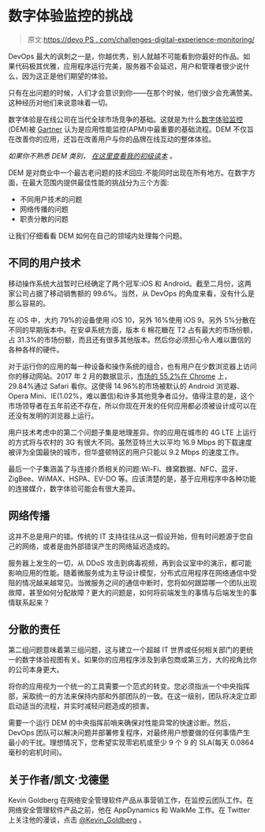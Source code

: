 # 数字体验监控的挑战

> 原文:[https://devo PS . com/challenges-digital-experience-monitoring/](https://devops.com/challenges-digital-experience-monitoring/)

DevOps 最大的讽刺之一是，你越优秀，别人就越不可能看到你最好的作品。如果代码极其优雅，应用程序运行完美，服务器不会延迟，用户和管理者很少说什么，因为这正是他们期望的体验。

只有在出问题的时候，人们才会意识到你——在那个时候，他们很少会充满赞美。这种经历对他们来说意味着一切。

数字体验是在线公司在当代全球市场竞争的基础。这就是为什么[数字体验监控](https://www.pingdom.com/lp/digital-experience-monitoring) (DEM)被 [Gartner](https://www.gartner.com/doc/3479517/innovation-insight-digital-experience-monitoring) 认为是应用性能监控(APM)中最重要的基础流程。DEM 不仅旨在改善你的应用，还旨在改善用户与你的品牌在线互动的整体体验。

*如果你不熟悉 DEM 类别，* [*在这里查看我的初级读本*](http://royal.pingdom.com/2017/04/25/what-is-digital-experience-monitoring-dem/) *。*

DEM 是对商业中一个最古老问题的技术回应:不能同时出现在所有地方。在数字方面，在最大范围内提供最佳性能的挑战分为三个方面:

*   不同用户技术的问题
*   网络传播的问题
*   职责分散的问题

让我们仔细看看 DEM 如何在自己的领域内处理每个问题。

## 不同的用户技术

移动操作系统大战暂时已经确定了两个冠军:iOS 和 Android。截至二月份，这两家公司占据了移动销售额的 99.6%。当然，从 DevOps 的角度来看，没有什么是那么容易的。

在 iOS 中，大约 79%的设备使用 iOS 10，另外 16%使用 iOS 9。另外 5%分散在不同的早期版本中。在安卓系统方面，版本 6 棉花糖在 T2 占有最大的市场份额，占 31.3%的市场份额，而且还有很多其他版本。然后你必须担心令人难以置信的各种各样的硬件。

对于运行你的应用的每一种设备和操作系统的组合，也有用户在少数浏览器上访问你的移动网站。2017 年 2 月的数据显示，[市场的 55.2%在 Chrome](https://www.netmarketshare.com/browser-market-share.aspx?qprid=1&qpcustomb=1) 上，29.84%通过 Safari 看你。这使得 14.96%的市场被默认的 Android 浏览器、Opera Mini、IE(1.02%，难以置信)和许多其他竞争者瓜分。值得注意的是，这个市场领导者在五年前还不存在，所以你现在开发的任何应用都必须被设计成可以在还没有发明的浏览器上运行。

用户技术考虑中的第二个问题子集是地理差异。你的应用在城市的 4G LTE 上运行的方式将与农村的 3G 有很大不同。虽然亚特兰大以平均 16.9 Mbps 的下载速度被评为全国最快的城市，但华盛顿特区的用户只能以 9.2 Mbps 的速度工作。

最后一个子集涵盖了与连接介质相关的问题:Wi-Fi、蜂窝数据、NFC、蓝牙、ZigBee、WiMAX、HSPA、EV-DO 等。应该清楚的是，基于应用程序中各种功能的连接媒介，数字体验可能会有很大差异。

## 网络传播

这并不总是用户的错。传统的 IT 支持往往从这一假设开始，但有时问题源于您自己的网络，或者是由外部错误产生的网络延迟造成的。

服务器上发生的一切，从 DDoS 攻击到病毒视频，再到会议室中的演示，都可能影响应用的性能。随着微服务成为主导设计模型，分布式应用程序在网络通信中受阻的情况越来越常见。当微服务之间的通信中断时，您将如何跟踪哪一个团队出现故障，甚至如何分配故障？更大的问题是，如何将前端发生的事情与后端发生的事情联系起来？

## 分散的责任

第二组问题意味着第三组问题，这与建立一个超越 IT 世界或任何相关部门的更统一的数字体验视图有关。如果你的应用程序涉及到承包商或第三方，大的视角比你的公司本身更大。

将你的应用视为一个统一的工具需要一个范式的转变。您必须指派一个中央指挥部，采取统一的方法来保持内部和外部团队的一致。在这一级别，团队将决定立即启动适当的流程，并实时减轻问题造成的损害。

需要一个运行 DEM 的中央指挥前哨来确保对性能异常的快速诊断。然后，DevOps 团队可以解决问题并部署修复程序，对最终用户想要做的任何事情产生最小的干扰。理想情况下，您希望实现零宕机或至少 9 个 9 的 SLA(每天 0.0864 毫秒的宕机时间)。

## 关于作者/凯文·戈德堡

Kevin Goldberg 在网络安全管理软件产品从事营销工作，在监控云团队工作。在网络安全管理软件产品之前，他在 AppDynamics 和 WalkMe 工作。在 Twitter 上关注他的漫谈，点击 [@Kevin_Goldberg](https://twitter.com/kevin_goldberg) 。
